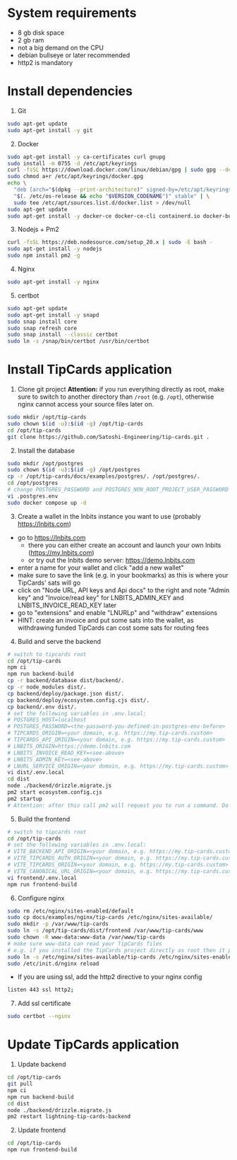 # System requirements
- 8 gb disk space
- 2 gb ram
- not a big demand on the CPU
- debian bullseye or later recommended
- http2 is mandatory

# Install dependencies

1. Git
```bash
sudo apt-get update
sudo apt-get install -y git
```

2. Docker
```bash
sudo apt-get install -y ca-certificates curl gnupg
sudo install -m 0755 -d /etc/apt/keyrings
curl -fsSL https://download.docker.com/linux/debian/gpg | sudo gpg --dearmor -o /etc/apt/keyrings/docker.gpg
sudo chmod a+r /etc/apt/keyrings/docker.gpg
echo \
  "deb [arch="$(dpkg --print-architecture)" signed-by=/etc/apt/keyrings/docker.gpg] https://download.docker.com/linux/debian \
  "$(. /etc/os-release && echo "$VERSION_CODENAME")" stable" | \
  sudo tee /etc/apt/sources.list.d/docker.list > /dev/null
sudo apt-get update
sudo apt-get install -y docker-ce docker-ce-cli containerd.io docker-buildx-plugin docker-compose-plugin
```

3. Nodejs + Pm2
```bash
curl -fsSL https://deb.nodesource.com/setup_20.x | sudo -E bash -
sudo apt-get install -y nodejs
sudo npm install pm2 -g
```

4. Nginx
```bash
sudo apt-get install -y nginx
```

5. certbot
```bash
sudo apt-get update
sudo apt-get install -y snapd
sudo snap install core
sudo snap refresh core
sudo snap install --classic certbot
sudo ln -s /snap/bin/certbot /usr/bin/certbot
```

# Install TipCards application

1. Clone git project
**Attention:** if you run everything directly as root, make sure to switch to another directory than `/root` (e.g. `/opt`), otherwise nginx cannot access your source files later on.
```bash
sudo mkdir /opt/tip-cards
sudo chown $(id -u):$(id -g) /opt/tip-cards
cd /opt/tip-cards
git clone https://github.com/Satoshi-Engineering/tip-cards.git .
```

2. Install the database
```bash
sudo mkdir /opt/postgres
sudo chown $(id -u):$(id -g) /opt/postgres
cp -r /opt/tip-cards/docs/examples/postgres/. /opt/postgres/.
cd /opt/postgres
# change POSTGRES_PASSWORD and POSTGRES_NON_ROOT_PROJECT_USER_PASSWORD
vi .postgres.env
sudo docker compose up -d
```

3. Create a wallet in the lnbits instance you want to use (probably https://lnbits.com)
  * go to https://lnbits.com
    * there you can either create an account and launch your own lnbits (https://my.lnbits.com)
    * or try out the lnbits demo server: https://demo.lnbits.com
  * enter a name for your wallet and click "add a new wallet"
  * make sure to save the link (e.g. in your bookmarks) as this is where your TipCards' sats will go
  * click on "Node URL, API keys and Api docs" to the right and note "Admin key" and "Invoice/read key" for LNBITS_ADMIN_KEY and LNBITS_INVOICE_READ_KEY later
  * go to "extensions" and enable "LNURLp" and "withdraw" extensions
  * HINT: create an invoice and put some sats into the wallet, as withdrawing funded TipCards can cost some sats for routing fees

4. Build and serve the backend
```bash
# switch to tipcards root
cd /opt/tip-cards
npm ci
npm run backend-build
cp -r backend/database dist/backend/.
cp -r node_modules dist/.
cp backend/deploy/package.json dist/.
cp backend/deploy/ecosystem.config.cjs dist/.
cp backend/.env dist/.
# set the following variables in .env.local:
# POSTGRES_HOST=localhost
# POSTGRES_PASSWORD=<the-password-you-defined-in-postgres-env-before>
# TIPCARDS_ORIGIN=<your domain, e.g. https://my.tip-cards.custom>
# TIPCARDS_API_ORIGIN=<your domain, e.g. https://my.tip-cards.custom>
# LNBITS_ORIGIN=https://demo.lnbits.com
# LNBITS_INVOICE_READ_KEY=<see-above>
# LNBITS_ADMIN_KEY=<see-above>
# LNURL_SERVICE_ORIGIN=<your domain, e.g. https://my.tip-cards.custom>
vi dist/.env.local
cd dist
node ./backend/drizzle.migrate.js
pm2 start ecosystem.config.cjs
pm2 startup
# Attention: after this call pm2 will request you to run a command. Do not forget to copy+paste it to the command line and run it!
```

5. Build the frontend
```bash
# switch to tipcards root
cd /opt/tip-cards
# set the following variables in .env.local:
# VITE_BACKEND_API_ORIGIN=<your domain, e.g. https://my.tip-cards.custom>
# VITE_TIPCARDS_AUTH_ORIGIN=<your domain, e.g. https://my.tip-cards.custom>
# VITE_TIPCARDS_ORIGIN=<your domain, e.g. https://my.tip-cards.custom>
# VITE_CANONICAL_URL_ORIGIN=<your domain, e.g. https://my.tip-cards.custom>
vi frontend/.env.local
npm run frontend-build
```

6. Configure nginx

```bash
sudo rm /etc/nginx/sites-enabled/default
sudo cp docs/examples/nginx/tip-cards /etc/nginx/sites-available/
sudo mkdir -p /var/www/tip-cards
sudo ln -s /opt/tip-cards/dist/frontend /var/www/tip-cards/www
sudo chown -R www-data:www-data /var/www/tip-cards
# make sure www-data can read your TipCards files
# e.g. if you installed the TipCards project directly as root then it probably cannot access /root/tip-cards
sudo ln -s /etc/nginx/sites-available/tip-cards /etc/nginx/sites-enabled/tip-cards
sudo /etc/init.d/nginx reload
```

- If you are using ssl, add the http2 directive to your nginx config

```bash
listen 443 ssl http2;
```

7. Add ssl certificate
```bash
sudo certbot --nginx
```

# Update TipCards application

1. Update backend
```bash
cd /opt/tip-cards
git pull
npm ci
npm run backend-build
cd dist
node ./backend/drizzle.migrate.js
pm2 restart lightning-tip-cards-backend
```

2. Update frontend
```bash
cd /opt/tip-cards
npm run frontend-build
```
